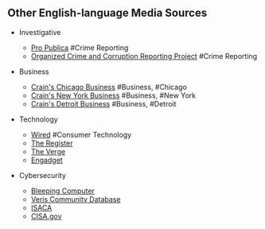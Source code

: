 ## Other English-language Media Sources

- Investigative 
  - [Pro Publica](https://www.propublica.org/) #Crime Reporting
  - [Organized Crime and Corruption Reporting Project](https://www.occrp.org/en) #Crime Reporting

- Business
  - [Crain's Chicago Business](https://www.chicagobusiness.com/) #Business, #Chicago
  - [Crain's New York Business](https://www.crainsnewyork.com/) #Business, #New York
  - [Crain's Detroit Business](https://www.crainsdetroit.com/) #Business, #Detroit
 
- Technology
  - [Wired](https://www.wired.com) #Consumer Technology
  - [The Register](https://www.theregister.com/)
  - [The Verge](https://www.theverge.com/)
  - [Engadget](https://www.engadget.com/)


- Cybersecurity
  - [Bleeping Computer](https://www.bleepingcomputer.com/)
  - [Veris Community Database](https://github.com/vz-risk/VCDB/issues)
  - [ISACA](https://www.isaca.org/)
  - [CISA.gov](https://www.cisa.gov/)
